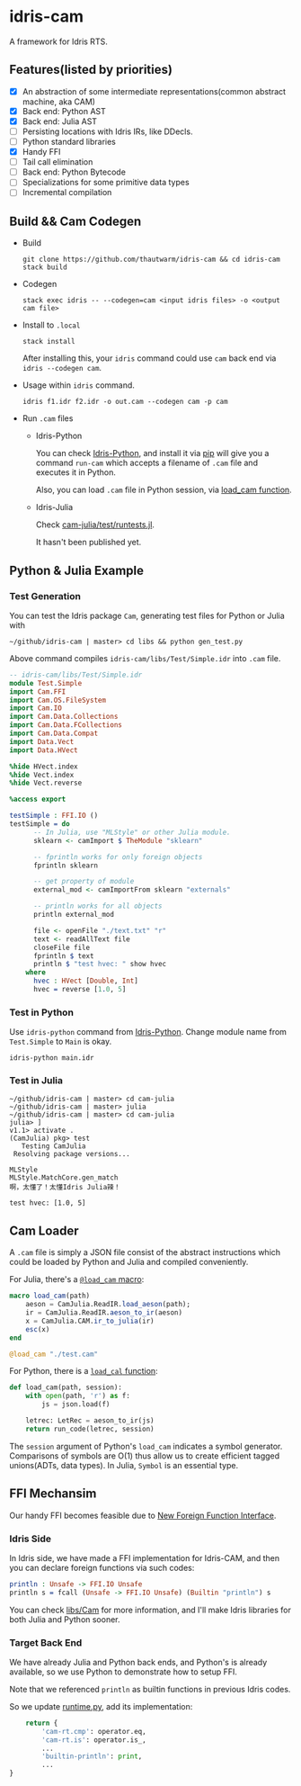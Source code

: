 # idris-cam

A framework for Idris RTS.


## Features(listed by priorities)

- [x] An abstraction of some intermediate representations(common abstract machine, aka CAM)
- [x] Back end: Python AST
- [x] Back end: Julia AST
- [ ] Persisting locations with Idris IRs, like DDecls.
- [ ] Python standard libraries
- [x] Handy FFI
- [ ] Tail call elimination
- [ ] Back end: Python Bytecode
- [ ] Specializations for some primitive data types
- [ ] Incremental compilation

## Build && Cam Codegen

- Build

    ```
    git clone https://github.com/thautwarm/idris-cam && cd idris-cam
    stack build
    ```

- Codegen

    ```
    stack exec idris -- --codegen=cam <input idris files> -o <output cam file>
    ```

- Install to `.local`

    ```
	stack install
	```

	After installing this, your `idris` command could use `cam` back end via `idris --codegen cam`.

- Usage within `idris` command.

    ```
    idris f1.idr f2.idr -o out.cam --codegen cam -p cam
    ```

- Run `.cam` files

    - Idris-Python

        You can check [Idris-Python](https://github.com/thautwarm/idris-python), and install it
        via [pip](https://pypi.org/project/pip/) will give you a command `run-cam` which accepts
        a filename of `.cam` file and executes it in Python.

        Also, you can load `.cam` file in Python session, via [load_cam function](https://github.com/thautwarm/idris-python/blob/master/idris_python/cli.py#L69).

    - Idris-Julia

        Check [cam-julia/test/runtests.jl](https://github.com/thautwarm/idris-cam/blob/master/cam-julia/test/runtests.jl).

        It hasn't been published yet.

## Python & Julia Example


### Test Generation

You can test the Idris package `Cam`, generating test files for Python or Julia with

```
~/github/idris-cam | master> cd libs && python gen_test.py
```

Above command compiles `idris-cam/libs/Test/Simple.idr` into `.cam` file.

```idris
-- idris-cam/libs/Test/Simple.idr
module Test.Simple
import Cam.FFI
import Cam.OS.FileSystem
import Cam.IO
import Cam.Data.Collections
import Cam.Data.FCollections
import Cam.Data.Compat
import Data.Vect
import Data.HVect

%hide HVect.index
%hide Vect.index
%hide Vect.reverse

%access export

testSimple : FFI.IO ()
testSimple = do
      -- In Julia, use "MLStyle" or other Julia module.
      sklearn <- camImport $ TheModule "sklearn"

      -- fprintln works for only foreign objects
      fprintln sklearn

      -- get property of module
      external_mod <- camImportFrom sklearn "externals"

      -- println works for all objects
      println external_mod

      file <- openFile "./text.txt" "r"
      text <- readAllText file
      closeFile file
      fprintln $ text
      println $ "test hvec: " show hvec
    where
      hvec : HVect [Double, Int]
      hvec = reverse [1.0, 5]
```

### Test in Python

Use `idris-python` command from [Idris-Python](https://github.com/thautwarm/idris-python). Change module name from `Test.Simple` to `Main` is okay.

```
idris-python main.idr
```

### Test in Julia

```
~/github/idris-cam | master> cd cam-julia
~/github/idris-cam | master> julia
~/github/idris-cam | master> cd cam-julia
julia> ]
v1.1> activate .
(CamJulia) pkg> test
   Testing CamJulia
 Resolving package versions...

MLStyle
MLStyle.MatchCore.gen_match
啊，太懂了！太懂Idris Julia辣！

test hvec: [1.0, 5]
```


## Cam Loader

A `.cam` file is simply a JSON file consist of the abstract instructions which could be loaded by Python and Julia and compiled conveniently.

For Julia, there's a [`@load_cam` macro](https://github.com/thautwarm/idris-cam/blob/master/cam-julia/test/runtests.jl):

```julia
macro load_cam(path)
    aeson = CamJulia.ReadIR.load_aeson(path);
    ir = CamJulia.ReadIR.aeson_to_ir(aeson)
    x = CamJulia.CAM.ir_to_julia(ir)
    esc(x)
end

@load_cam "./test.cam"
```

For Python, there is a [`load_cal` function](https://github.com/thautwarm/idris-python/blob/master/idris_python/loader.py):

```python
def load_cam(path, session):
    with open(path, 'r') as f:
        js = json.load(f)

    letrec: LetRec = aeson_to_ir(js)
    return run_code(letrec, session)
```

The `session` argument of Python's `load_cam` indicates a symbol generator. Comparisons of symbols are O(1) thus allow us to
create efficient tagged unions(ADTs, data types). In Julia, `Symbol` is an essential type.

## FFI Mechansim


Our handy FFI becomes feasible due to [New Foreign Function Interface](http://docs.idris-lang.org/en/latest/reference/ffi.html).

### Idris Side

In Idris side, we have made a FFI implementation for Idris-CAM, and then you can
declare foreign functions via such codes:

```idris
println : Unsafe -> FFI.IO Unsafe
println s = fcall (Unsafe -> FFI.IO Unsafe) (Builtin "println") s
```

You can check [libs/Cam](https://github.com/thautwarm/idris-cam/blob/master/libs/Cam) for more information, and I'll make Idris libraries for both Julia and Python sooner.


### Target Back End

We have already Julia and Python back ends, and Python's is already available, so we use Python to demonstrate how
to setup FFI.

Note that we referenced `println` as builtin functions in previous Idris codes.


So we update [runtime.py](https://github.com/thautwarm/idris-python/blob/0c4fdb523658c521e789944a12eb235b7f67dc23/idris_python/runtime.py#L99), add its
implementation:

```python
    return {
        'cam-rt.cmp': operator.eq,
        'cam-rt.is': operator.is_,
        ...
        'builtin-println': print,
        ...
}
```
